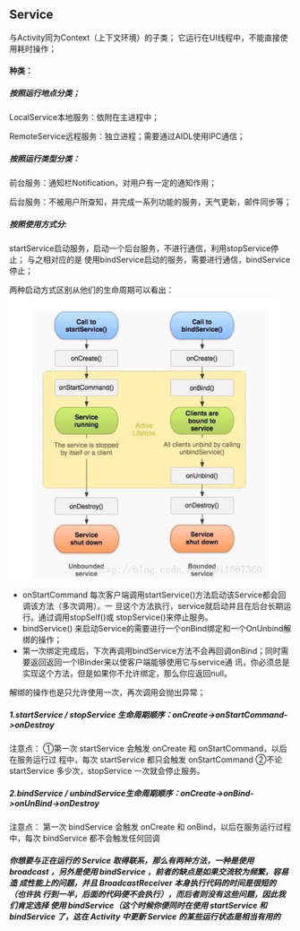 ## Service
与Activity同为Context（上下文环境）的子类；
它运行在UI线程中，不能直接使用耗时操作；

#### 种类：
##### 按照运行地点分类；
LocalService本地服务：依附在主进程中；

RemoteService远程服务：独立进程；需要通过AIDL使用IPC通信；

##### 按照运行类型分类：
前台服务：通知栏Notification，对用户有一定的通知作用；

后台服务：不被用户所查知，并完成一系列功能的服务，天气更新，邮件同步等；

##### 按照使用方式分:
startService启动服务，启动一个后台服务，不进行通信，利用stopService停止；
与之相对应的是 使用bindService启动的服务，需要进行通信，bindService停止；

两种启动方式区别从他们的生命周期可以看出：
![Alt text](./1520168630685.png)
+ onStartCommand 每次客户端调用startService()方法启动该Service都会回调该方法（多次调用）。一 旦这个方法执行，service就启动并且在后台长期运行。通过调用stopSelf()或 stopService()来停止服务。
+ bindService() 来启动Service的需要进行一个onBind绑定和一个OnUnbind解绑的操作；
+ 第一次绑定完成后，下次再调用bindService方法不会再回调onBind；同时需要返回返回一个IBinder来以使客户端能够使用它与service通 讯，你必须总是实现这个方法，但是如果你不允许绑定，那么你应返回null。

解绑的操作也是只允许使用一次，再次调用会抛出异常；

#####  1.startService	/	stopService 生命周期顺序：onCreate->onStartCommand->onDestroy

注意点： 
①第一次	startService	会触发	onCreate	和	onStartCommand，以后在服务运行过 程中，每次	startService	都只会触发	onStartCommand
 ②不论	startService	多少次，stopService	一次就会停止服务。
##### 2.bindService	/	unbindService生命周期顺序：onCreate->onBind->onUnBind->onDestroy

注意点：
第一次	bindService	会触发	onCreate	和	onBind，以后在服务运行过程中，每次 bindService	都不会触发任何回调

##### 你想要与正在运行的	Service	取得联系，那么有两种方法，一种是使用 broadcast	，另外是使用	bindService	，前者的缺点是如果交流较为频繁，容易造 成性能上的问题，并且	BroadcastReceiver	本身执行代码的时间是很短的（也许执 行到一半，后面的代码便不会执行），而后者则没有这些问题，因此我们肯定选择 使用	bindService（这个时候你便同时在使用	startService	和	bindService	了，这在 Activity	中更新	Service	的某些运行状态是相当有用的